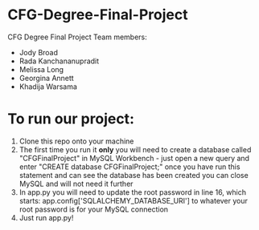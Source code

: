 # CFG-Degree-Final-Project
CFG Degree Final Project
Team members:
- Jody Broad
- Rada Kanchananupradit
- Melissa Long
- Georgina Annett
- Khadija Warsama

# To run our project:

1. Clone this repo onto your machine
2. The first time you run it **only** you will need to create a database called "CFGFinalProject" in MySQL Workbench - just open a new query and enter "CREATE database CFGFinalProject;" once you have run this statement and can see the database has been created you can close MySQL and will not need it further
3. In app.py you will need to update the root password in line 16, which starts: app.config['SQLALCHEMY_DATABASE_URI'] to whatever your root password is for your MySQL connection
4. Just run app.py!
